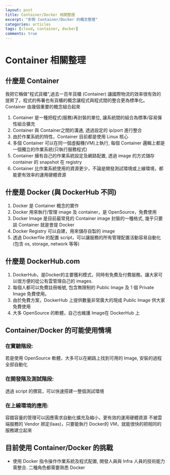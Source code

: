 ```yaml
---
layout: post
title: Container/Docker 相關整理
excerpt: "針對 Container/Docker 的概念整理"
categories: articles
tags: [cloud, container, docker]
comments: true
---
```


# Container 相關整理
## 什麼是 Container

我把它稱做"程式貨櫃",過去一百年貨櫃 (Container)
讓國際物流的效率很有效的提昇了，程式的佈署也有貨櫃的概念讓程式與程式間的整合更為標準化。 Container 由幾個重要的概念組合起來

1. Container 是一種把程式(服務)再封裝的單位, 讓系統間的組合為標準/容易彈性組合擴充
2. Container 與 Container之間的溝通, 透過設定的 ip/port 進行整合
3. 由於作業系統的特性，Container 目前都是使用 Linux 核心
4. 多個 Container 可以在同一個虛擬機(VM)上執行, 每個 Container 邏輯上都是一個獨立的作業系統(只執行服務程式)
5. Container 擁有自己的作業系統設定及網路配置, 透過 image 的方式儲存container 的 snapshot 在 registry
6. Container 比作業系統使用的資源更少，不論是開發測試環境或上線環境，都能更有效率的運用硬體資源

## 什麼是 Docker (與 DockerHub 不同)
1. Docker 是 Container 概念的實作
2. Docker 用來執行/管理 image 及 container，是 OpenSource，免費使用
3. Docker Image 是目前最常見的 Container image 封裝的一種格式, 幾乎只要談 Container 就是會提 Docker
4. Docker Registry 可以自建，用來儲存自製的 image
5. 透過 Dockerfile 的配置 script，可以讓服務的所有管理配置活動容易自動化(包含 os, storage, network 等等)

## 什麼是 DockerHub.com
1. DockerHub，是Docker的主要獲利模式，同時有免費及付費服務。讓大家可以很方便的從公有雲管理自己的 images.
2. 每個人都可以免費註冊帳號, 包含無限制的 Public Image 及 1 個 Private Image 免費使用。
3. 由於免費方案，DockerHub 上提供數量非常廣大的現成 Public Image 供大家免費使用
4. 大多 OpenSource 的軟體，自己也維護 Image在 DockerHub 上

## Container/Docker 的可能使用情境

### 在實驗階段: 

若是使用 OpenSource 軟體，大多可以在網路上找到可用的 Image, 安裝的過程全部自動化

### 在開發階及測試階段: 

透過 script 的撰寫，可以快速搭建一整個測試環境

### 在上線環境的應用: 

容錯容量的管理可以因應需求自動化擴充及縮小，更有效的運用硬體資源
不被雲端服務的 Vendor 挷定(Iaas)，只要能執行 Docker的 VM，就能很快的把相同的服務建立起來

## 目前使用 Container/Docker 的挑戰
* 使用 Docker 指令操作作業系統及程式配置, 開發人員與 Infra 人員的技術能力需整合. 二種角色都需要熟悉 Docker
